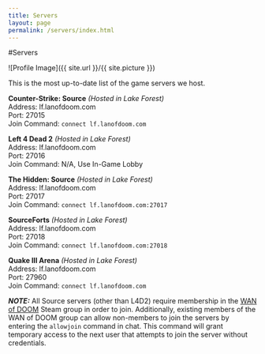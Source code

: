 ```yaml
---
title: Servers
layout: page
permalink: /servers/index.html
---
```

#Servers

<style>
img { width: 50%; margin: 0 auto; display: block; }
</style>

![Profile Image]({{ site.url }}/{{ site.picture }})

This is the most up-to-date list of the game servers we host.

**Counter-Strike: Source** *(Hosted in Lake Forest)*<br>
Address: lf.lanofdoom.com<br>
Port: 27015<br>
Join Command: `connect lf.lanofdoom.com`<br>

**Left 4 Dead 2** *(Hosted in Lake Forest)*<br>
Address: lf.lanofdoom.com<br>
Port: 27016<br>
Join Command: N/A, Use In-Game Lobby<br>

**The Hidden: Source** *(Hosted in Lake Forest)*<br>
Address: lf.lanofdoom.com<br>
Port: 27017<br>
Join Command: `connect lf.lanofdoom.com:27017`<br>

**SourceForts** *(Hosted in Lake Forest)*<br>
Address: lf.lanofdoom.com<br>
Port: 27018<br>
Join Command: `connect lf.lanofdoom.com:27018`<br>

**Quake III Arena** *(Hosted in Lake Forest)*<br>
Address: lf.lanofdoom.com<br>
Port: 27960<br>
Join Command: `connect lf.lanofdoom.com`<br>

**_NOTE:_** All Source servers (other than L4D2) require membership in the
[WAN of DOOM](https://steamcommunity.com/groups/wanofdoom/) Steam group in order
to join. Additionally, existing members of the WAN of DOOM group can allow
non-members to join the servers by entering the `allowjoin` command in chat.
This command will grant temporary access to the next user that attempts to join
the server without credentials.